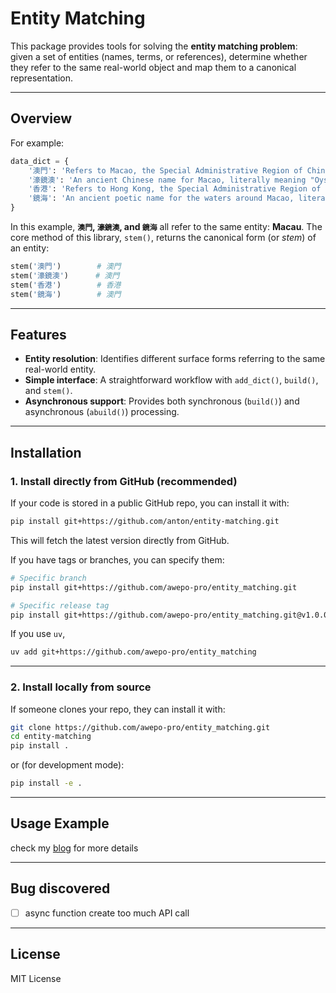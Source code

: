 # Entity Matching

This package provides tools for solving the **entity matching problem**:  
given a set of entities (names, terms, or references), determine whether they refer to the same real-world object and map them to a canonical representation.

---

## Overview

For example:

```python
data_dict = {
    '澳門': 'Refers to Macao, the Special Administrative Region of China and former Portuguese colony. A beautiful place',
    '濠鏡澳': 'An ancient Chinese name for Macao, literally meaning "Oyster Mirror Bay," referring to the area\'s geographic features before it became known as Macao.',
    '香港': 'Refers to Hong Kong, the Special Administrative Region of China and former British colony.',
    '鏡海': 'An ancient poetic name for the waters around Macao, literally meaning "Mirror Sea."'
}
````

In this example, **`澳門`, `濠鏡澳`, and `鏡海`** all refer to the same entity: **Macau**.
The core method of this library, `stem()`, returns the canonical form (or *stem*) of an entity:

```python
stem('澳門')        # 澳門
stem('濠鏡澳')      # 澳門
stem('香港')        # 香港
stem('鏡海')        # 澳門
```

---

## Features

* **Entity resolution**: Identifies different surface forms referring to the same real-world entity.
* **Simple interface**: A straightforward workflow with `add_dict()`, `build()`, and `stem()`.
* **Asynchronous support**: Provides both synchronous (`build()`) and asynchronous (`abuild()`) processing.

---
## Installation

### 1. **Install directly from GitHub (recommended)**

If your code is stored in a public GitHub repo, you can install it with:

```bash
pip install git+https://github.com/anton/entity-matching.git
```

This will fetch the latest version directly from GitHub.

If you have tags or branches, you can specify them:

```bash
# Specific branch
pip install git+https://github.com/awepo-pro/entity_matching.git

# Specific release tag
pip install git+https://github.com/awepo-pro/entity_matching.git@v1.0.0
```

If you use `uv`, 

```bash
uv add git+https://github.com/awepo-pro/entity_matching
```

---

### 2. **Install locally from source**

If someone clones your repo, they can install it with:

```bash
git clone https://github.com/awepo-pro/entity_matching.git
cd entity-matching
pip install .
```

or (for development mode):

```bash
pip install -e .
```

---

## Usage Example
check my [blog](https://awepo-pro.github.io/posts/entity-matching/) for more details

---

## Bug discovered
* [ ] async function create too much API call

---

## License

MIT License
